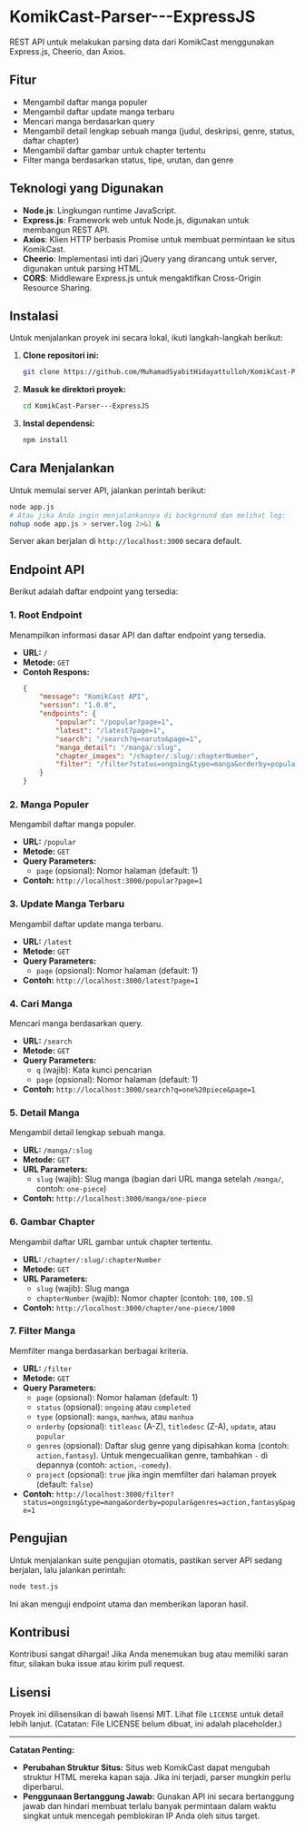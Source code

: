 # KomikCast-Parser---ExpressJS

REST API untuk melakukan parsing data dari KomikCast menggunakan Express.js, Cheerio, dan Axios.

## Fitur

- Mengambil daftar manga populer
- Mengambil daftar update manga terbaru
- Mencari manga berdasarkan query
- Mengambil detail lengkap sebuah manga (judul, deskripsi, genre, status, daftar chapter)
- Mengambil daftar gambar untuk chapter tertentu
- Filter manga berdasarkan status, tipe, urutan, dan genre

## Teknologi yang Digunakan

- **Node.js**: Lingkungan runtime JavaScript.
- **Express.js**: Framework web untuk Node.js, digunakan untuk membangun REST API.
- **Axios**: Klien HTTP berbasis Promise untuk membuat permintaan ke situs KomikCast.
- **Cheerio**: Implementasi inti dari jQuery yang dirancang untuk server, digunakan untuk parsing HTML.
- **CORS**: Middleware Express.js untuk mengaktifkan Cross-Origin Resource Sharing.

## Instalasi

Untuk menjalankan proyek ini secara lokal, ikuti langkah-langkah berikut:

1.  **Clone repositori ini:**
    ```bash
    git clone https://github.com/MuhamadSyabitHidayattulloh/KomikCast-Parser---ExpressJS.git
    ```

2.  **Masuk ke direktori proyek:**
    ```bash
    cd KomikCast-Parser---ExpressJS
    ```

3.  **Instal dependensi:**
    ```bash
    npm install
    ```

## Cara Menjalankan

Untuk memulai server API, jalankan perintah berikut:

```bash
node app.js
# Atau jika Anda ingin menjalankannya di background dan melihat log:
nohup node app.js > server.log 2>&1 &
```

Server akan berjalan di `http://localhost:3000` secara default.

## Endpoint API

Berikut adalah daftar endpoint yang tersedia:

### 1. Root Endpoint

Menampilkan informasi dasar API dan daftar endpoint yang tersedia.

-   **URL:** `/`
-   **Metode:** `GET`
-   **Contoh Respons:**
    ```json
    {
        "message": "KomikCast API",
        "version": "1.0.0",
        "endpoints": {
            "popular": "/popular?page=1",
            "latest": "/latest?page=1",
            "search": "/search?q=naruto&page=1",
            "manga_detail": "/manga/:slug",
            "chapter_images": "/chapter/:slug/:chapterNumber",
            "filter": "/filter?status=ongoing&type=manga&orderby=popular&page=1"
        }
    }
    ```

### 2. Manga Populer

Mengambil daftar manga populer.

-   **URL:** `/popular`
-   **Metode:** `GET`
-   **Query Parameters:**
    -   `page` (opsional): Nomor halaman (default: 1)
-   **Contoh:** `http://localhost:3000/popular?page=1`

### 3. Update Manga Terbaru

Mengambil daftar update manga terbaru.

-   **URL:** `/latest`
-   **Metode:** `GET`
-   **Query Parameters:**
    -   `page` (opsional): Nomor halaman (default: 1)
-   **Contoh:** `http://localhost:3000/latest?page=1`

### 4. Cari Manga

Mencari manga berdasarkan query.

-   **URL:** `/search`
-   **Metode:** `GET`
-   **Query Parameters:**
    -   `q` (wajib): Kata kunci pencarian
    -   `page` (opsional): Nomor halaman (default: 1)
-   **Contoh:** `http://localhost:3000/search?q=one%20piece&page=1`

### 5. Detail Manga

Mengambil detail lengkap sebuah manga.

-   **URL:** `/manga/:slug`
-   **Metode:** `GET`
-   **URL Parameters:**
    -   `slug` (wajib): Slug manga (bagian dari URL manga setelah `/manga/`, contoh: `one-piece`)
-   **Contoh:** `http://localhost:3000/manga/one-piece`

### 6. Gambar Chapter

Mengambil daftar URL gambar untuk chapter tertentu.

-   **URL:** `/chapter/:slug/:chapterNumber`
-   **Metode:** `GET`
-   **URL Parameters:**
    -   `slug` (wajib): Slug manga
    -   `chapterNumber` (wajib): Nomor chapter (contoh: `100`, `100.5`)
-   **Contoh:** `http://localhost:3000/chapter/one-piece/1000`

### 7. Filter Manga

Memfilter manga berdasarkan berbagai kriteria.

-   **URL:** `/filter`
-   **Metode:** `GET`
-   **Query Parameters:**
    -   `page` (opsional): Nomor halaman (default: 1)
    -   `status` (opsional): `ongoing` atau `completed`
    -   `type` (opsional): `manga`, `manhwa`, atau `manhua`
    -   `orderby` (opsional): `titleasc` (A-Z), `titledesc` (Z-A), `update`, atau `popular`
    -   `genres` (opsional): Daftar slug genre yang dipisahkan koma (contoh: `action,fantasy`). Untuk mengecualikan genre, tambahkan `-` di depannya (contoh: `action,-comedy`).
    -   `project` (opsional): `true` jika ingin memfilter dari halaman proyek (default: `false`)
-   **Contoh:** `http://localhost:3000/filter?status=ongoing&type=manga&orderby=popular&genres=action,fantasy&page=1`

## Pengujian

Untuk menjalankan suite pengujian otomatis, pastikan server API sedang berjalan, lalu jalankan perintah:

```bash
node test.js
```

Ini akan menguji endpoint utama dan memberikan laporan hasil.

## Kontribusi

Kontribusi sangat dihargai! Jika Anda menemukan bug atau memiliki saran fitur, silakan buka issue atau kirim pull request.

## Lisensi

Proyek ini dilisensikan di bawah lisensi MIT. Lihat file `LICENSE` untuk detail lebih lanjut. (Catatan: File LICENSE belum dibuat, ini adalah placeholder.)

---

**Catatan Penting:**

-   **Perubahan Struktur Situs:** Situs web KomikCast dapat mengubah struktur HTML mereka kapan saja. Jika ini terjadi, parser mungkin perlu diperbarui.
-   **Penggunaan Bertanggung Jawab:** Gunakan API ini secara bertanggung jawab dan hindari membuat terlalu banyak permintaan dalam waktu singkat untuk mencegah pemblokiran IP Anda oleh situs target.


